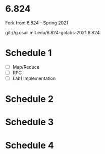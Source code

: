 # 6.824
Fork from 6.824 - Spring 2021

git://g.csail.mit.edu/6.824-golabs-2021 6.824

# Schedule 1
-[ ] Map/Reduce
-[ ] RPC
-[ ] Lab1 Implementation

# Schedule 2
# Schedule 3
# Schedule 4